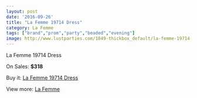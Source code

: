 ```yaml
---
layout: post
date: '2016-09-26'
title: "La Femme 19714 Dress"
category: La Femme
tags: ["brand","prom","party","beaded","evening"]
image: http://www.lustparties.com/1849-thickbox_default/la-femme-19714-dress.jpg
---
```

La Femme 19714 Dress

On Sales: **$318**
<a href="https://www.lustparties.com/en/la-femme/593-la-femme-19714-dress.html"><amp-img layout="responsive" width="600" height="600" src="//www.lustparties.com/1849-thickbox_default/la-femme-19714-dress.jpg" alt="La Femme 19714 Dress 0" /></a>
<a href="https://www.lustparties.com/en/la-femme/593-la-femme-19714-dress.html"><amp-img layout="responsive" width="600" height="600" src="//www.lustparties.com/1850-thickbox_default/la-femme-19714-dress.jpg" alt="La Femme 19714 Dress 1" /></a>
<a href="https://www.lustparties.com/en/la-femme/593-la-femme-19714-dress.html"><amp-img layout="responsive" width="600" height="600" src="//www.lustparties.com/1851-thickbox_default/la-femme-19714-dress.jpg" alt="La Femme 19714 Dress 2" /></a>

Buy it: [La Femme 19714 Dress](https://www.lustparties.com/en/la-femme/593-la-femme-19714-dress.html "La Femme 19714 Dress")

View more: [La Femme](https://www.lustparties.com/en/4-la-femme "La Femme")